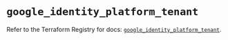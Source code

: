 # `google_identity_platform_tenant`

Refer to the Terraform Registry for docs: [`google_identity_platform_tenant`](https://registry.terraform.io/providers/hashicorp/google/6.42.0/docs/resources/identity_platform_tenant).

